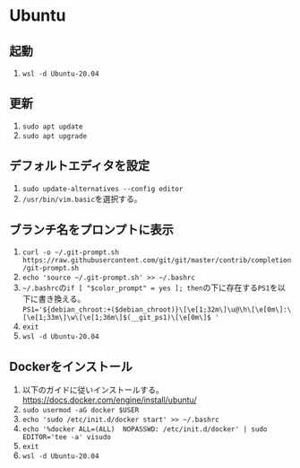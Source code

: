 # Ubuntu

## 起動

1. `wsl -d Ubuntu-20.04`

## 更新

1. `sudo apt update`
1. `sudo apt upgrade`

## デフォルトエディタを設定

1. `sudo update-alternatives --config editor`
1. `/usr/bin/vim.basic`を選択する。

## ブランチ名をプロンプトに表示

1. `curl -o ~/.git-prompt.sh https://raw.githubusercontent.com/git/git/master/contrib/completion/git-prompt.sh`
1. `echo 'source ~/.git-prompt.sh' >> ~/.bashrc`
1. `~/.bashrc`の`if [ "$color_prompt" = yes ]; then`の下に存在する`PS1`を以下に書き換える。  
`PS1='${debian_chroot:+($debian_chroot)}\[\e[1;32m\]\u@\h\[\e[0m\]:\[\e[1;33m\]\w\[\e[1;36m\]$(__git_ps1)\[\e[0m\]$ '`
1. `exit`
1. `wsl -d Ubuntu-20.04`

## Dockerをインストール

1. 以下のガイドに従いインストールする。  
https://docs.docker.com/engine/install/ubuntu/
1. `sudo usermod -aG docker $USER`
1. `echo 'sudo /etc/init.d/docker start' >> ~/.bashrc`
1. `echo '%docker ALL=(ALL)  NOPASSWD: /etc/init.d/docker' | sudo EDITOR='tee -a' visudo`
1. `exit`
1. `wsl -d Ubuntu-20.04`